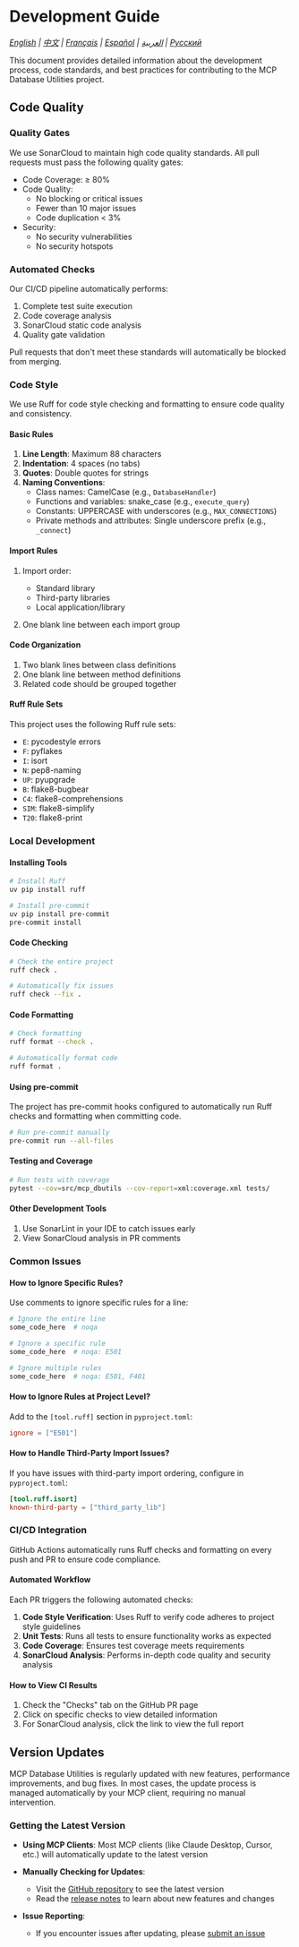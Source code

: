 # Development Guide

*[English](../../en/technical/development.md) | [中文](../../zh/technical/development.md) | [Français](../../fr/technical/development.md) | [Español](../../es/technical/development.md) | [العربية](../../ar/technical/development.md) | [Русский](../../ru/technical/development.md)*

This document provides detailed information about the development process, code standards, and best practices for contributing to the MCP Database Utilities project.

## Code Quality

### Quality Gates
We use SonarCloud to maintain high code quality standards. All pull requests must pass the following quality gates:

- Code Coverage: ≥ 80%
- Code Quality:
  * No blocking or critical issues
  * Fewer than 10 major issues
  * Code duplication < 3%
- Security:
  * No security vulnerabilities
  * No security hotspots

### Automated Checks
Our CI/CD pipeline automatically performs:
1. Complete test suite execution
2. Code coverage analysis
3. SonarCloud static code analysis
4. Quality gate validation

Pull requests that don't meet these standards will automatically be blocked from merging.

### Code Style

We use Ruff for code style checking and formatting to ensure code quality and consistency.

#### Basic Rules

1. **Line Length**: Maximum 88 characters
2. **Indentation**: 4 spaces (no tabs)
3. **Quotes**: Double quotes for strings
4. **Naming Conventions**:
   - Class names: CamelCase (e.g., `DatabaseHandler`)
   - Functions and variables: snake_case (e.g., `execute_query`)
   - Constants: UPPERCASE with underscores (e.g., `MAX_CONNECTIONS`)
   - Private methods and attributes: Single underscore prefix (e.g., `_connect`)

#### Import Rules

1. Import order:
   - Standard library
   - Third-party libraries
   - Local application/library

2. One blank line between each import group

#### Code Organization

1. Two blank lines between class definitions
2. One blank line between method definitions
3. Related code should be grouped together

#### Ruff Rule Sets

This project uses the following Ruff rule sets:

- `E`: pycodestyle errors
- `F`: pyflakes
- `I`: isort
- `N`: pep8-naming
- `UP`: pyupgrade
- `B`: flake8-bugbear
- `C4`: flake8-comprehensions
- `SIM`: flake8-simplify
- `T20`: flake8-print

### Local Development

#### Installing Tools

```bash
# Install Ruff
uv pip install ruff

# Install pre-commit
uv pip install pre-commit
pre-commit install
```

#### Code Checking

```bash
# Check the entire project
ruff check .

# Automatically fix issues
ruff check --fix .
```

#### Code Formatting

```bash
# Check formatting
ruff format --check .

# Automatically format code
ruff format .
```

#### Using pre-commit

The project has pre-commit hooks configured to automatically run Ruff checks and formatting when committing code.

```bash
# Run pre-commit manually
pre-commit run --all-files
```

#### Testing and Coverage

```bash
# Run tests with coverage
pytest --cov=src/mcp_dbutils --cov-report=xml:coverage.xml tests/
```

#### Other Development Tools

1. Use SonarLint in your IDE to catch issues early
2. View SonarCloud analysis in PR comments

### Common Issues

#### How to Ignore Specific Rules?

Use comments to ignore specific rules for a line:

```python
# Ignore the entire line
some_code_here  # noqa

# Ignore a specific rule
some_code_here  # noqa: E501

# Ignore multiple rules
some_code_here  # noqa: E501, F401
```

#### How to Ignore Rules at Project Level?

Add to the `[tool.ruff]` section in `pyproject.toml`:

```toml
ignore = ["E501"]
```

#### How to Handle Third-Party Import Issues?

If you have issues with third-party import ordering, configure in `pyproject.toml`:

```toml
[tool.ruff.isort]
known-third-party = ["third_party_lib"]
```

### CI/CD Integration

GitHub Actions automatically runs Ruff checks and formatting on every push and PR to ensure code compliance.

#### Automated Workflow

Each PR triggers the following automated checks:

1. **Code Style Verification**: Uses Ruff to verify code adheres to project style guidelines
2. **Unit Tests**: Runs all tests to ensure functionality works as expected
3. **Code Coverage**: Ensures test coverage meets requirements
4. **SonarCloud Analysis**: Performs in-depth code quality and security analysis

#### How to View CI Results

1. Check the "Checks" tab on the GitHub PR page
2. Click on specific checks to view detailed information
3. For SonarCloud analysis, click the link to view the full report

## Version Updates

MCP Database Utilities is regularly updated with new features, performance improvements, and bug fixes. In most cases, the update process is managed automatically by your MCP client, requiring no manual intervention.

### Getting the Latest Version

- **Using MCP Clients**: Most MCP clients (like Claude Desktop, Cursor, etc.) will automatically update to the latest version

- **Manually Checking for Updates**:
  - Visit the [GitHub repository](https://github.com/donghao1393/mcp-dbutils) to see the latest version
  - Read the [release notes](https://github.com/donghao1393/mcp-dbutils/releases) to learn about new features and changes

- **Issue Reporting**:
  - If you encounter issues after updating, please [submit an issue](https://github.com/donghao1393/mcp-dbutils/issues)
